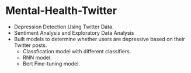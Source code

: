 # Mental-Health-Twitter
- Depression Detection Using Twitter Data. 
- Sentiment Analysis and Exploratory Data Analysis
- Built models to determine whether users are depressive based on their Twitter posts.
  - Classfication model with different classifiers.
  - RNN model.
  - Bert Fine-tuning model.
